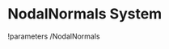 <!-- MOOSE Documentation Stub: Remove this when content is added. -->

# NodalNormals System
!parameters /NodalNormals

